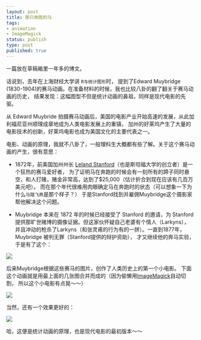 ```yaml
--- 
layout: post
title: 那只奔跑的马
tags: 
- animation
- ImageMagick
status: publish
type: post
published: true
---
```

一篇放在草稿箱里一年多的博文。


话说到，去年在上海财经大学讲 `R与统计图形`时，
提到了Edward Muybridge (1830-1904)的赛马动画。在准备材料的时候，我也比较八卦的翻了翻关于赛马动画的历史，
结果发现：这幅图型不但是统计动画的鼻祖，同样是现代电影的先驱。


从 Edward Muybride 拍摄赛马动画后，美国的电影产业开始高速的发展，从此加利福尼亚州顺理成章地成为人类电影发展上的重镇，
加州的好莱坞产生了大量的电影技术的创新，好莱坞电影也成为美国文化的主要代表之一。


电影、动画的原理，我就不八卦了，一般理科生大概都有些了解。关于这个赛马动画的产生，很有意思：


* 1872年，前美国加州州长 [Leland Stanford](http://en.wikipedia.org/wiki/Leland_Stanford)（也是斯坦福大学的创立者）是一个狂热的赛马爱好者，
为了证明马在奔跑的时候会有一刻所有的蹄子同时悬空，和人打赌，赌金非常高，达到了$25,000（估计折合到现在应该有几百万美元吧）。
而在那个年代很难用肉眼确定马在奔跑时的状态（可以想象一下为什么`马踏飞燕`是那个样子？）
于是Stanford找到并雇佣Muybridge这个摄影家帮他解决这个问题。


* Muybridge 本来在 1872 年的时候已经接受了 Stanford 的邀请，为 Stanford 提供那旷世赌博的摄像证据。但这家伙怀疑自己老婆有个情人（Larkyns），
并且冲动的枪杀了Larkyns（和张灵甫的行为有的一拼）。一直到1877年，Muybridge 被判无罪（Stanford提供的辩护资助），
才又继续他的奔马实验，于是有了这个：


![](http://i.imgur.com/DTF4q.jpg)


后来Muybridge根据这些赛马的图片，创作了人类历史上的第一个小电影。
下面这个动画就是用最上面的几张图合并而成的（因为偷懒用[ImageMagick](http://www.imagemagick.technocozy.com/)自动切割，
所以这个小电影有点晃～～）


![](http://i.imgur.com/sbjyi.gif)

当然，还有一个效果更好的：


![](http://upload.wikimedia.org/wikipedia/commons/thumb/d/dd/Muybridge_race_horse_animated.gif/220px-Muybridge_race_horse_animated.gif)

哈，这便是统计动画的原理，也是现代电影的最初版本～～
